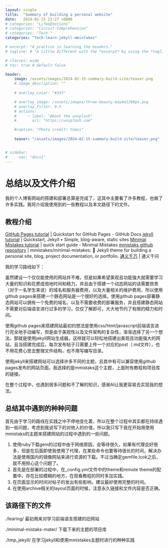 ```yaml
---
layout: single
title:  "Summary of building a personal website"
date:   2024-02-15 22:27 +0800
# categories: "Life&Emotions"
# categories: "Circuit-Comprehension"
# categories: "Tech-"
categories: "Tech-learn-jekyll-mmistakes"

# excerpt: "A practice in learning the headers."
# tagline: # "A little different with the *excerpt* by using the *tagline*. "

# classes: wide
# toc: true # default false

header:
    image: /assets/images/2024-02-15-summary-build-site/teaser.png
    # image_description: ""
    
    # overlay_color: "#333"

    # overlay_image: /assets/images/three-beauty-maybe1280px.png
    # overlay_filter: 0.5
    # actions:
    #     - label: "About the unsplash"
    #       url: "https://unsplash.com"

    #caption: "Photo credit: Yomzi"
    
    teaser: "/assets/images/2024-02-15-summary-build-site/teaser.png"


# sidebar:
#     nav: "docs1"
---
```

# 总结以及文件介绍
我的个人博客网站的搭建和部署总算是完成了，这其中主要看了许多教程，也做了许多实践。我将介绍我使用到的一些教程以及本文路径下的文件。

## 教程介绍

[GitHub Pages tutorial](https://docs.github.com/en/pages/quickstart) | Quickstart for GitHub Pages - GitHub Docs
[jekyll tutorial](https://jekyllrb.com/docs/) | Quickstart, Jekyll • Simple, blog-aware, static sites
[Minimal Mistakes tutorial](https://mmistakes.github.io/minimal-mistakes/docs/quick-start-guide/) | quick start guide - Minimal Mistakes
[mmistaks github repository](https://github.com/mmistakes/minimal-mistakes) | mmistakes/minimal-mistakes: :triangular_ruler: Jekyll theme for building a personal site, blog, project documentation, or portfolio.
[通义千万](https://tongyi.aliyun.com/qianwen/) | 通义千问

我的学习路线如下：

虽然建设一个仅仅能使用的网站并不难，但是如果希望美观且功能强大就需要学习大量的知识和花费成倍地时间和精力，并且由于搭建一个动态网站的话需要昂贵（对于一名学生来说）的域名和服务器费用，以及大量相关的维护费用，所以使用github pages来搭建一个静态网站是一个很好的选择。使用github pages部署静态网站可以拥有一个免费的域名，以及不需要收费的部署服务，并且搭建静态网站不需要对后端语言进行过多的学习，仅仅了解即可，大大地节约了有限的精力和时间。

使用github pages来搭建网站最初的想法是使用css/html/javascript前端语言进行完全地手动编写，但是由于美观性以及文件架构的复杂性，渐渐选择了另一个想法。那就是使用jekyll网站生成器，这样就可以轻松地搭建出美观且功能强大的网站，且当搭建完成后，每次发布帖子只需要上传一个对应的post（.md文件），也不用花费心思去整理文件结构，也不用写编写目录。

使用jekyll来搭建网站可以选择许多不同的主题，且其中有可以兼容使用github pages发布的网站页面。我选择的是mmistaks这个主题，上面附有教程和项目库的链接。

在整个过程中，也遇到很多问题和不了解的知识，感谢AI让我更容易去实现我的想法。

## 总结其中遇到的种种问题
首先由于学习的路线在实践之中不停地变化着，所以在整个过程中其实都在持续遇到一些问题，考虑到我说写下的对他人的价值，所以我只写下我在开始用使用mmistaks的主题来搭建网站的过程中遇到的一些问题。
1. 使用ruby下载gem的过程中由于网络原因，会等待很久，如果有代理会好很多，但是在后面即使我使用了代理，在某些命令也要等待很长的时间，解决办法是使用国内的镜像网站来进行资源的下载。不过当确定gemfile.lcok之后，就不用担心这个问题了。
2. 首先是在部署的过程中，在_config.yml文件中的theme和remote theme的配置中，存在比较模糊的地方，在观看教程的同时多加实践。
3. 在页面显示的时间对帖子的发出有些影响，建议最好使用完整的时间。
4. 在使用archive相关的layout页面的时候，注意永久链接和文件内容是否正确。

## 该路径下的文件
./learing/  最初用来对学习前端语言搭建的旧网站

./minimal-mistaks-mater/    下载下来的主题的项目库

./tmp_jekyll/   在学习jekyll和使用mmistakes主题时进行的种种实践



